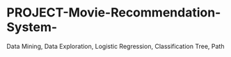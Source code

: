 # PROJECT-Movie-Recommendation-System-
Data Mining, Data Exploration, Logistic Regression, Classification Tree, Path
